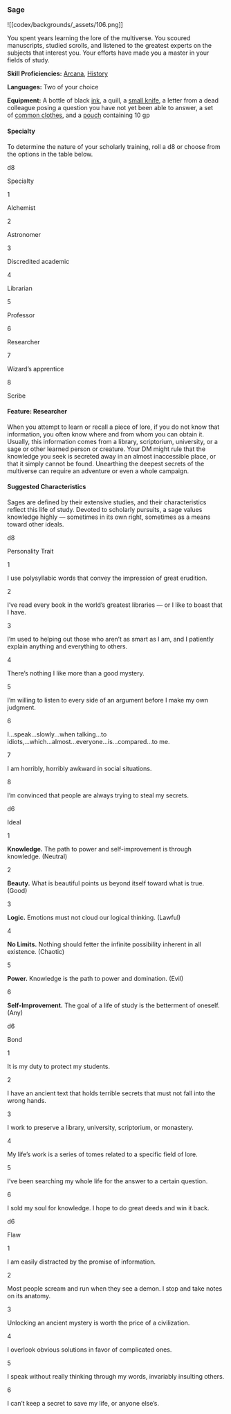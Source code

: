 ### Sage

![[codex/backgrounds/_assets/106.png]]

You spent years learning the lore of the multiverse. You scoured manuscripts, studied scrolls, and listened to the greatest experts on the subjects that interest you. Your efforts have made you a master in your fields of study.

**Skill Proficiencies:** [Arcana](https://www.dndbeyond.com/compendium/rules/basic-rules/using-ability-scores#Arcana), [History](https://www.dndbeyond.com/compendium/rules/basic-rules/using-ability-scores#History)

**Languages:** Two of your choice

**Equipment:** A bottle of black [ink](https://www.dndbeyond.com/equipment/ink-1-ounce-bottle), a quill, a [small knife](https://www.dndbeyond.com/equipment/small-knife), a letter from a dead colleague posing a question you have not yet been able to answer, a set of [common clothes](https://www.dndbeyond.com/equipment/clothes-common), and a [pouch](https://www.dndbeyond.com/equipment/pouch) containing 10 gp

#### Specialty

To determine the nature of your scholarly training, roll a d8 or choose from the options in the table below.

d8

Specialty

1

Alchemist

2

Astronomer

3

Discredited academic

4

Librarian

5

Professor

6

Researcher

7

Wizard’s apprentice

8

Scribe

#### Feature: Researcher

When you attempt to learn or recall a piece of lore, if you do not know that information, you often know where and from whom you can obtain it. Usually, this information comes from a library, scriptorium, university, or a sage or other learned person or creature. Your DM might rule that the knowledge you seek is secreted away in an almost inaccessible place, or that it simply cannot be found. Unearthing the deepest secrets of the multiverse can require an adventure or even a whole campaign.

#### Suggested Characteristics

Sages are defined by their extensive studies, and their characteristics reflect this life of study. Devoted to scholarly pursuits, a sage values knowledge highly — sometimes in its own right, sometimes as a means toward other ideals.

d8

Personality Trait

1

I use polysyllabic words that convey the impression of great erudition.

2

I’ve read every book in the world’s greatest libraries — or I like to boast that I have.

3

I’m used to helping out those who aren’t as smart as I am, and I patiently explain anything and everything to others.

4

There’s nothing I like more than a good mystery.

5

I’m willing to listen to every side of an argument before I make my own judgment.

6

I...speak...slowly...when talking...to idiots,...which...almost...everyone...is...compared...to me.

7

I am horribly, horribly awkward in social situations.

8

I’m convinced that people are always trying to steal my secrets.

d6

Ideal

1

**Knowledge.** The path to power and self-improvement is through knowledge. (Neutral)

2

**Beauty.** What is beautiful points us beyond itself toward what is true. (Good)

3

**Logic.** Emotions must not cloud our logical thinking. (Lawful)

4

**No Limits.** Nothing should fetter the infinite possibility inherent in all existence. (Chaotic)

5

**Power.** Knowledge is the path to power and domination. (Evil)

6

**Self-Improvement.** The goal of a life of study is the betterment of oneself. (Any)

d6

Bond

1

It is my duty to protect my students.

2

I have an ancient text that holds terrible secrets that must not fall into the wrong hands.

3

I work to preserve a library, university, scriptorium, or monastery.

4

My life’s work is a series of tomes related to a specific field of lore.

5

I’ve been searching my whole life for the answer to a certain question.

6

I sold my soul for knowledge. I hope to do great deeds and win it back.

d6

Flaw

1

I am easily distracted by the promise of information.

2

Most people scream and run when they see a demon. I stop and take notes on its anatomy.

3

Unlocking an ancient mystery is worth the price of a civilization.

4

I overlook obvious solutions in favor of complicated ones.

5

I speak without really thinking through my words, invariably insulting others.

6

I can’t keep a secret to save my life, or anyone else’s.